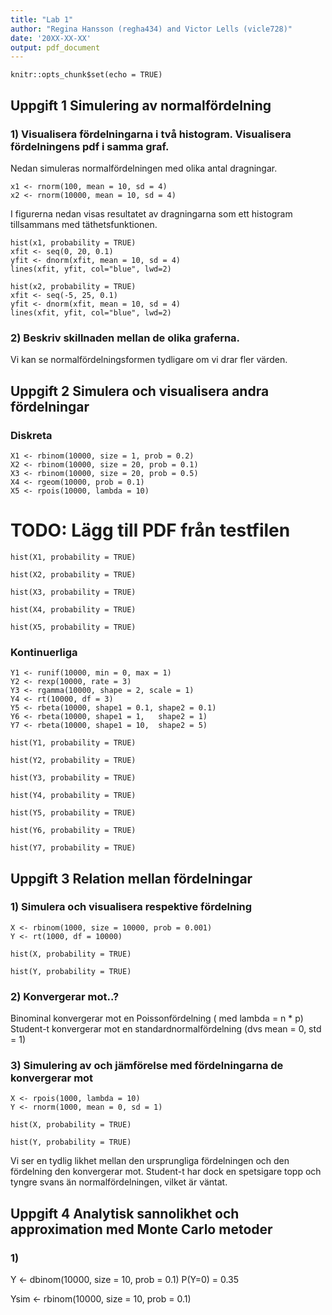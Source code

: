 ```yaml
---
title: "Lab 1"
author: "Regina Hansson (regha434) and Victor Lells (vicle728)"
date: '20XX-XX-XX'
output: pdf_document
---
```


```{r setup, include=FALSE}
knitr::opts_chunk$set(echo = TRUE)
```

## Uppgift 1 Simulering av normalfördelning

### 1) Visualisera fördelningarna i två histogram. Visualisera fördelningens pdf i samma graf.

Nedan simuleras normalfördelningen med olika antal dragningar.

```{r }
x1 <- rnorm(100, mean = 10, sd = 4)
x2 <- rnorm(10000, mean = 10, sd = 4)
```

I figurerna nedan visas resultatet av dragningarna som ett histogram tillsammans med täthetsfunktionen.

```{r, echo=FALSE}
hist(x1, probability = TRUE) 
xfit <- seq(0, 20, 0.1) 
yfit <- dnorm(xfit, mean = 10, sd = 4) 
lines(xfit, yfit, col="blue", lwd=2) 
```

```{r, echo=FALSE}
hist(x2, probability = TRUE) 
xfit <- seq(-5, 25, 0.1) 
yfit <- dnorm(xfit, mean = 10, sd = 4) 
lines(xfit, yfit, col="blue", lwd=2) 
```

### 2) Beskriv skillnaden mellan de olika graferna.

Vi kan se normalfördelningsformen tydligare om vi drar fler värden.

## Uppgift 2 Simulera och visualisera andra fördelningar

### Diskreta

```{r }
X1 <- rbinom(10000, size = 1, prob = 0.2)
X2 <- rbinom(10000, size = 20, prob = 0.1)
X3 <- rbinom(10000, size = 20, prob = 0.5)
X4 <- rgeom(10000, prob = 0.1) 
X5 <- rpois(10000, lambda = 10) 
```

# TODO: Lägg till PDF från testfilen 

```{r, echo=FALSE}
hist(X1, probability = TRUE) 
```
```{r, echo=FALSE}
hist(X2, probability = TRUE) 
```
```{r, echo=FALSE}
hist(X3, probability = TRUE) 
```
```{r, echo=FALSE}
hist(X4, probability = TRUE) 
```
```{r, echo=FALSE}
hist(X5, probability = TRUE) 
```

### Kontinuerliga

```{r }
Y1 <- runif(10000, min = 0, max = 1) 
Y2 <- rexp(10000, rate = 3)
Y3 <- rgamma(10000, shape = 2, scale = 1)
Y4 <- rt(10000, df = 3) 
Y5 <- rbeta(10000, shape1 = 0.1, shape2 = 0.1) 
Y6 <- rbeta(10000, shape1 = 1,   shape2 = 1) 
Y7 <- rbeta(10000, shape1 = 10,  shape2 = 5) 
```

```{r, echo=FALSE}
hist(Y1, probability = TRUE) 
```
```{r, echo=FALSE}
hist(Y2, probability = TRUE) 
```
```{r, echo=FALSE}
hist(Y3, probability = TRUE) 
```
```{r, echo=FALSE}
hist(Y4, probability = TRUE) 
```
```{r, echo=FALSE}
hist(Y5, probability = TRUE) 
```
```{r, echo=FALSE}
hist(Y6, probability = TRUE) 
```
```{r, echo=FALSE}
hist(Y7, probability = TRUE) 
```
## Uppgift 3 Relation mellan fördelningar 

### 1) Simulera och visualisera respektive fördelning

```{r }
X <- rbinom(1000, size = 10000, prob = 0.001)
Y <- rt(1000, df = 10000) 
```
```{r, echo=FALSE}
hist(X, probability = TRUE) 
```
```{r, echo=FALSE}
hist(Y, probability = TRUE) 
```

### 2) Konvergerar mot..?

Binominal konvergerar mot en Poissonfördelning ( med lambda = n \* p)
Student-t konvergerar mot en standardnormalfördelning (dvs mean = 0, std = 1)

### 3) Simulering av och jämförelse med fördelningarna de konvergerar mot

```{r }
X <- rpois(1000, lambda = 10) 
Y <- rnorm(1000, mean = 0, sd = 1)
```
```{r, echo=FALSE}
hist(X, probability = TRUE) 
```
```{r, echo=FALSE}
hist(Y, probability = TRUE) 
```

Vi ser en tydlig likhet mellan den ursprungliga fördelningen och den fördelning
den konvergerar mot. Student-t har dock en spetsigare topp och tyngre svans än
normalfördelningen, vilket är väntat.

## Uppgift 4 Analytisk sannolikhet och approximation med Monte Carlo metoder 

### 1)

Y <- dbinom(10000, size = 10, prob = 0.1)
P(Y=0) = 0.35

Ysim <- rbinom(10000, size = 10, prob = 0.1)

